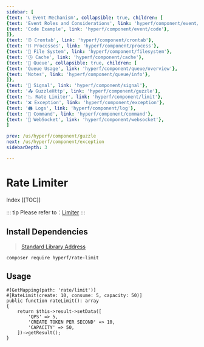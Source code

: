 ```yaml
---
sidebar: [
{text: '📞 Event Mechanism', collapsible: true, children: [
{text: 'Event Roles and Considerations', link: 'hyperf/component/event/event'},
{text: 'Code Example', link: 'hyperf/component/event/code'},
]},
{text: '⏰ Crontab', link: 'hyperf/component/crontab'},
{text: '⛓ Processes', link: 'hyperf/component/process'},
{text: '📝 File System', link: 'hyperf/component/filesystem'},
{text: '🕓 Cache', link: 'hyperf/component/cache'},
{text: '📩 Queue', collapsible: true, children: [
{text: 'Queue Usage', link: 'hyperf/component/queue/overview'},
{text: 'Notes', link: 'hyperf/component/queue/info'},
]},
{text: '🚦 Signal', link: 'hyperf/component/signal'},
{text: '📤 GuzzleHttp', link: 'hyperf/component/guzzle'},
{text: '📉 Rate Limiter', link: 'hyperf/component/limit'},
{text: '❌ Exception', link: 'hyperf/component/exception'},
{text: '🖨 Logs', link: 'hyperf/component/log'},
{text: '📡 Command', link: 'hyperf/component/command'},
{text: '🔁 WebSocket', link: 'hyperf/component/websocket'},
]

prev: /us/hyperf/component/guzzle
next: /us/hyperf/component/exception
sidebarDepth: 3

---
```


# Rate Limiter

Index
[[TOC]]

::: tip
Please refer to：[Limiter](https://hyperf.wiki/3.0/#/zh-cn/rate-limit)
:::

## Install Dependencies

> [Standard Library Address](https://packagist.org/packages/hyperf/rate-limit)

```shell:no-line-numbers
composer require hyperf/rate-limit
``` 

## Usage

```php:no-line-numbers
#[GetMapping(path: 'rate/limit')]
#[RateLimit(create: 10, consume: 5, capacity: 50)]
public function rateLimit(): array
{
    return $this->result->setData([
        'QPS' => 5,
        'CREATE TOKEN PER SECOND' => 10,
        'CAPACITY' => 50,
    ])->getResult();
}
```